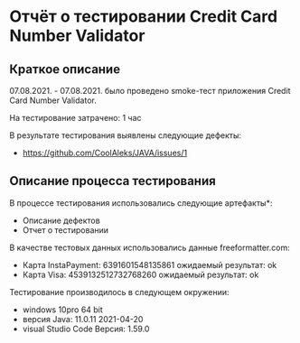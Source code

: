 # Отчёт о тестировании Credit Card Number Validator

## Краткое описание

07.08.2021. - 07.08.2021. было проведено smoke-тест приложения Credit Card Number Validator.

На тестирование затрачено: 1 час

В результате тестирования выявлены следующие дефекты:
* https://github.com/CoolAleks/JAVA/issues/1

## Описание процесса тестирования

В процессе тестирования использовались следующие артефакты*:
* Описание дефектов
* Отчет о тестировании



В качестве тестовых данных использовались данные freeformatter.com:
* Карта InstaPayment: 6391601548135861 ожидаемый результат: ok  
* Карта Visa: 4539132512732768260 ожидаемый результат: ok


Тестирование производилось в следующем окружении:
* windows 10pro 64 bit
* версия Java: 11.0.11 2021-04-20
* visual Studio Code Версия: 1.59.0 
